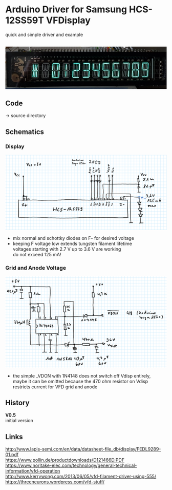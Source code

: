 # Arduino Driver for Samsung HCS-12SS59T VFDisplay
quick and simple driver and example

## 

![HCS-12SS59T in action](images/display.jpg)

## Code
-> source directory

## Schematics
### Display
![display schematics](images/schematics_display.png)

- mix normal and schottky diodes on F- for desired voltage
- keeping F voltage low extends tungsten filament lifetime  
  voltages starting with 2.7 V up to 3.6 V are working  
  do not exceed 125 mA!

### Grid and Anode Voltage
![voltage schematics](images/schematics_voltage.png)

- the simple _VDON with 1N4148 does not switch off Vdisp entirely,  
  maybe it can be omitted because the 470 ohm resistor on Vdisp  
  restricts current for VFD grid and anode

## History
__V0.5__  
initial version

## Links
http://www.lapis-semi.com/en/data/datasheet-file_db/display/FEDL9289-01.pdf  
https://www.pollin.de/productdownloads/D121466D.PDF  
https://www.noritake-elec.com/technology/general-technical-information/vfd-operation  
http://www.kerrywong.com/2013/06/05/vfd-filament-driver-using-555/  
https://threeneurons.wordpress.com/vfd-stuff/  
